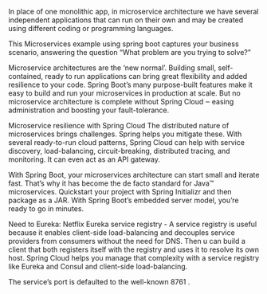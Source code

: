 In place of one monolithic app, in microservice architecture we have several independent applications that can run on their own and may be created using different coding or programming languages. 

This Microservices example using spring boot captures your business scenario, answering the question “What problem are you trying to solve?”

Microservice architectures are the ‘new normal’. Building small, self-contained, ready to run applications can bring great flexibility and added resilience to your code. Spring Boot’s many purpose-built features make it easy to build and run your microservices in production at scale. But  no microservice architecture is complete without Spring Cloud ‒ easing administration and boosting your fault-tolerance.

Microservice resilience with Spring Cloud
The distributed nature of microservices brings challenges. Spring helps you mitigate these. With several ready-to-run cloud patterns, Spring Cloud can help with service discovery, load-balancing, circuit-breaking, distributed tracing, and monitoring. It can even act as an API gateway.

With Spring Boot, your microservices architecture can start small and iterate fast. That’s why it has become the de facto standard for Java™ microservices. Quickstart your project with Spring Initializr and then package as a JAR. With Spring Boot’s embedded server model, you’re ready to go in minutes.

Need to Eureka:
Netflix Eureka service registry - A service registry is useful because it enables client-side load-balancing and decouples service providers from consumers without the need for DNS.  Then u can build a client that both registers itself with the registry and uses it to resolve its own host.
 Spring Cloud helps you manage that complexity with a service registry like Eureka and Consul and client-side load-balancing.

The service’s port is defaulted to the well-known 8761 .
